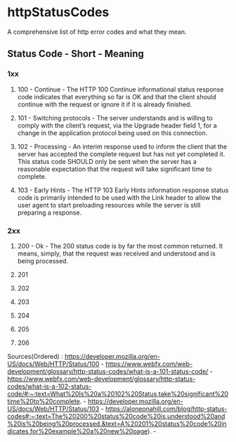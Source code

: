 # httpStatusCodes
A comprehensive list of http error codes and what they mean.


## Status Code - Short - Meaning

### 1xx
1. 100 - Continue - The HTTP 100 Continue informational status response code indicates that everything so far is OK and that the client should continue                         with the request or ignore it if it is already finished.

2. 101 - Switching protocols - The server understands and is willing to comply with the client’s request, via the Upgrade header field 1, for a change in                                  the application protocol being used on this connection.

4. 102 - Processing - An interim response used to inform the client that the server has accepted the complete request but has not yet completed it.
                      This status code SHOULD only be sent when the server has a reasonable expectation that the request will take significant time to                           complete.

5. 103 - Early Hints - The HTTP 103 Early Hints information response status code is primarily intended to be used with the Link header to allow the user                          agent to start preloading resources while the server is still preparing a response.

### 2xx

1. 200 - Ok - The 200 status code is by far the most common returned. It means, simply, that the request was received and understood and is being                         processed.

2. 201

3. 202

4. 203

5. 204

6. 205

7. 206



Sources(Ordered) : https://developer.mozilla.org/en-US/docs/Web/HTTP/Status/100 - https://www.webfx.com/web-development/glossary/http-status-codes/what-is-a-101-status-code/ - https://www.webfx.com/web-development/glossary/http-status-codes/what-is-a-102-status-code/#:~:text=What%20Is%20a%20102%20Status,take%20significant%20time%20to%20complete. - https://developer.mozilla.org/en-US/docs/Web/HTTP/Status/103 - https://aloneonahill.com/blog/http-status-codes#:~:text=The%20200%20status%20code%20is,understood%20and%20is%20being%20processed.&text=A%20201%20status%20code%20indicates,for%20example%20a%20new%20page). -  
